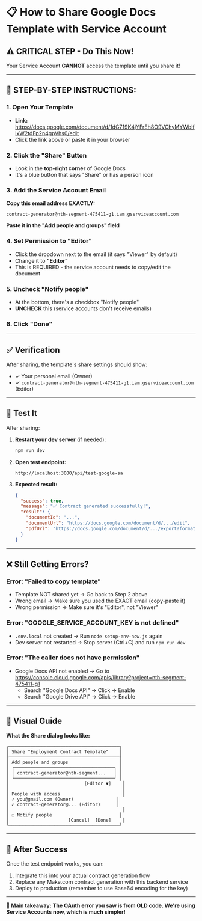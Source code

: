 # 📋 How to Share Google Docs Template with Service Account

## ⚠️ CRITICAL STEP - Do This Now!

Your Service Account **CANNOT** access the template until you share it!

---

## 🎯 **STEP-BY-STEP INSTRUCTIONS:**

### **1. Open Your Template**

- **Link:** https://docs.google.com/document/d/1dG719K4jYFrEh8O9VChyMYWblflxW2tdFp2n4gpVhs0/edit
- Click the link above or paste it in your browser

### **2. Click the "Share" Button**

- Look in the **top-right corner** of Google Docs
- It's a blue button that says "Share" or has a person icon

### **3. Add the Service Account Email**

**Copy this email address EXACTLY:**

```
contract-generator@nth-segment-475411-g1.iam.gserviceaccount.com
```

**Paste it in the "Add people and groups" field**

### **4. Set Permission to "Editor"**

- Click the dropdown next to the email (it says "Viewer" by default)
- Change it to **"Editor"**
- This is REQUIRED - the service account needs to copy/edit the document

### **5. Uncheck "Notify people"**

- At the bottom, there's a checkbox "Notify people"
- **UNCHECK** this (service accounts don't receive emails)

### **6. Click "Done"**

---

## ✅ **Verification**

After sharing, the template's share settings should show:

- ✓ Your personal email (Owner)
- ✓ `contract-generator@nth-segment-475411-g1.iam.gserviceaccount.com` (Editor)

---

## 🧪 **Test It**

After sharing:

1. **Restart your dev server** (if needed):

   ```bash
   npm run dev
   ```

2. **Open test endpoint:**

   ```
   http://localhost:3000/api/test-google-sa
   ```

3. **Expected result:**
   ```json
   {
     "success": true,
     "message": "✅ Contract generated successfully!",
     "result": {
       "documentId": "...",
       "documentUrl": "https://docs.google.com/document/d/.../edit",
       "pdfUrl": "https://docs.google.com/document/d/.../export?format=pdf"
     }
   }
   ```

---

## ❌ **Still Getting Errors?**

### **Error: "Failed to copy template"**

- Template NOT shared yet → Go back to Step 2 above
- Wrong email → Make sure you used the EXACT email (copy-paste it)
- Wrong permission → Make sure it's "Editor", not "Viewer"

### **Error: "GOOGLE_SERVICE_ACCOUNT_KEY is not defined"**

- `.env.local` not created → Run `node setup-env-now.js` again
- Dev server not restarted → Stop server (Ctrl+C) and run `npm run dev`

### **Error: "The caller does not have permission"**

- Google Docs API not enabled → Go to https://console.cloud.google.com/apis/library?project=nth-segment-475411-g1
  - Search "Google Docs API" → Click → Enable
  - Search "Google Drive API" → Click → Enable

---

## 📸 **Visual Guide**

**What the Share dialog looks like:**

```
┌─────────────────────────────────────────┐
│ Share "Employment Contract Template"    │
├─────────────────────────────────────────┤
│ Add people and groups                   │
│ ┌─────────────────────────────────────┐ │
│ │ contract-generator@nth-segment...   │ │
│ └─────────────────────────────────────┘ │
│                            [Editor ▼]    │
│                                          │
│ People with access                       │
│ ✓ you@gmail.com (Owner)                │
│ ✓ contract-generator@... (Editor)      │
│                                          │
│ ☐ Notify people                         │
│                      [Cancel]  [Done]    │
└─────────────────────────────────────────┘
```

---

## 🚀 **After Success**

Once the test endpoint works, you can:

1. Integrate this into your actual contract generation flow
2. Replace any Make.com contract generation with this backend service
3. Deploy to production (remember to use Base64 encoding for the key)

---

**🎯 Main takeaway: The OAuth error you saw is from OLD code. We're using Service Accounts now, which is much simpler!**
